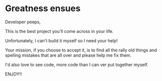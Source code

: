 # Greatness ensues

Developer peeps,

This is the best project you'll come across in your life.

Unfortunately, I can't build it myself so I need your help!

Your mission, if you choose to accept it, is to find all the rally old things and spelling mistakes that are all over and please help me fix them.

I'd also love to see code, more code than I can ver put together myself.
 
ENJOY!!
